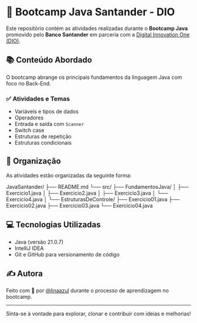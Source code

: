 # 🚀 Bootcamp Java Santander - DIO

Este repositório contém as atividades realizadas durante o **Bootcamp Java** promovido pelo **Banco Santander** em parceria com a [Digital Innovation One (DIO)](https://www.dio.me/).

## 📚 Conteúdo Abordado

O bootcamp abrange os principais fundamentos da linguagem Java com foco no Back-End.

### ✅ Atividades e Temas

- Variáveis e tipos de dados
- Operadores
- Entrada e saída com `Scanner`
- Switch case
- Estruturas de repetição
- Estruturas condicionais


## 📁 Organização

As atividades estão organizadas da seguinte forma:

JavaSantander/
├── README.md
└── src/
    ├── FundamentosJava/
    │   ├── Exercicio1.java
    │   ├── Exercicio2.java
    │   ├── Exercicio3.java
    │   └── Exercicio4.java
    │
    └── EstruturasDeControle/
        ├── Exercicio01.java
        ├── Exercicio02.java
        ├── Exercicio03.java
        └── Exercicio04.java

## 💻 Tecnologias Utilizadas

- Java (versão 21.0.7)
- IntelliJ IDEA
- Git e GitHub para versionamento de código

## ✍️ Autora

Feito com 💜 por [@linaazul](https://github.com/linaazul) durante o processo de aprendizagem no bootcamp.

---

Sinta-se à vontade para explorar, clonar e contribuir com ideias e melhorias!

